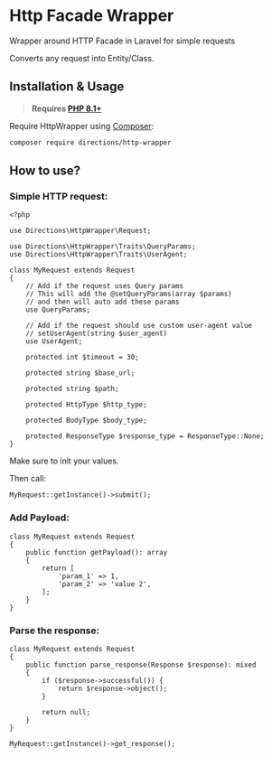 # Http Facade Wrapper
Wrapper around HTTP Facade in Laravel for simple requests

Converts any request into Entity/Class.

## Installation & Usage

> **Requires [PHP 8.1+](https://php.net/releases/)**

Require HttpWrapper using [Composer](https://getcomposer.org):

```bash
composer require directions/http-wrapper
```

## How to use?

### Simple HTTP request:

```
<?php

use Directions\HttpWrapper\Request;

use Directions\HttpWrapper\Traits\QueryParams;
use Directions\HttpWrapper\Traits\UserAgent;

class MyRequest extends Request
{
    // Add if the request uses Query params
    // This will add the @setQueryParams(array $params)
    // and then will auto add these params
    use QueryParams;

    // Add if the request should use custom user-agent value
    // setUserAgent(string $user_agent)
    use UserAgent;

    protected int $timeout = 30;

    protected string $base_url;

    protected string $path;

    protected HttpType $http_type;

    protected BodyType $body_type;

    protected ResponseType $response_type = ResponseType::None;
}
```

Make sure to init your values.

Then call:

```
MyRequest::getInstance()->submit();
```

### Add Payload:

```
class MyRequest extends Request
{
    public function getPayload(): array
    {
        return [
            'param_1' => 1,
            'param_2' => 'value 2',
        ];
    }
}
```

### Parse the response:
```
class MyRequest extends Request
{
    public function parse_response(Response $response): mixed
    {
        if ($response->successful()) {
            return $response->object();
        }

        return null;
    }
}

MyRequest::getInstance()->get_response();
```
